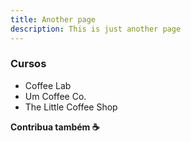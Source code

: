 ```yaml
---
title: Another page
description: This is just another page
---
```


### Cursos

- Coffee Lab
- Um Coffee Co.
- The Little Coffee Shop


**Contribua também ☕️**
